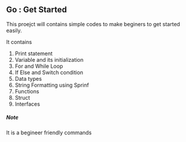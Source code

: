 ## Go : Get Started
This proejct will contains simple codes to make beginers to get started easily.  

It contains
<ol>
<li>Print statement</li>
<li>Variable and its initialization</li>
<li>For and While Loop</li>
<li>If Else and Switch condition</li>
<li>Data types</li>
<li>String Formatting using Sprinf</li>
<li>Functions</li>
<li>Struct</li>
<li>Interfaces</li>
</ol>

##### Note  
It is a begineer friendly commands